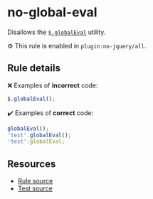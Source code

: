 # no-global-eval

Disallows the [`$.globalEval`](https://api.jquery.com/jQuery.globalEval/) utility.

⚙️ This rule is enabled in `plugin:no-jquery/all`.

## Rule details

❌ Examples of **incorrect** code:
```js
$.globalEval();
```

✔️ Examples of **correct** code:
```js
globalEval();
'test'.globalEval();
'test'.globalEval;
```

## Resources

* [Rule source](/src/rules/no-global-eval.js)
* [Test source](/tests/rules/no-global-eval.js)
